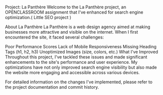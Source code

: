 Project: La Panthère
Welcome to the La Panthère project, an OPENCLASSROOM assignment that I've enhanced for search engine optimization.( Little SEO project )

About La Panthère
La Panthère is a web design agency aimed at making businesses more attractive and visible on the internet. When I first encountered the site, it faced several challenges:

Poor Performance Scores
Lack of Mobile Responsiveness
Missing Heading Tags (h1, h2, h3)
Unoptimized Images (size, colors, etc.)
What I've Improved
Throughout this project, I've tackled these issues and made significant enhancements to the site's performance and user experience. My optimizations have not only improved search engine visibility but also made the website more engaging and accessible across various devices.

For detailed information on the changes I've implemented, please refer to the project documentation and commit history.


